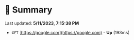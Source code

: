 # 📖 Summary
Last updated: **5/11/2023, 7:15:38 PM**

- `GET` [https://google.com](https://google.com) - **Up** (193ms)
